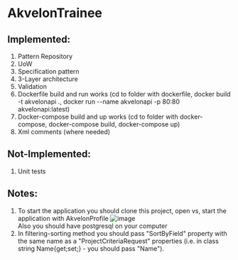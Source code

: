 # AkvelonTrainee

## Implemented:
  1. Pattern Repository
  2. UoW
  3. Specification pattern
  4. 3-Layer architecture
  5. Validation
  6. Dockerfile build and run works (cd to folder with dockerfile, docker build -t akvelonapi ., docker run --name akvelonapi -p 80:80 akvelonapi:latest)
  7. Docker-compose build and up works (cd to folder with docker-compose, docker-compose build, docker-compose up)
  8. Xml comments (where needed)

## Not-Implemented: <br>
  1. Unit tests

## Notes:
  1. To start the application you should clone this project, open vs, start the application with AkvelonProfile ![image](https://user-images.githubusercontent.com/55590417/208490380-c986e9f7-2988-487d-ae92-16cde54785a6.png) <br>
Also you should have postgresql on your computer
  2. In filtering-sorting method you should pass "SortByField" property with the same name as a "ProjectCriteriaRequest" properties (i.e. in class string Name{get;set;} - you should pass "Name"). 


